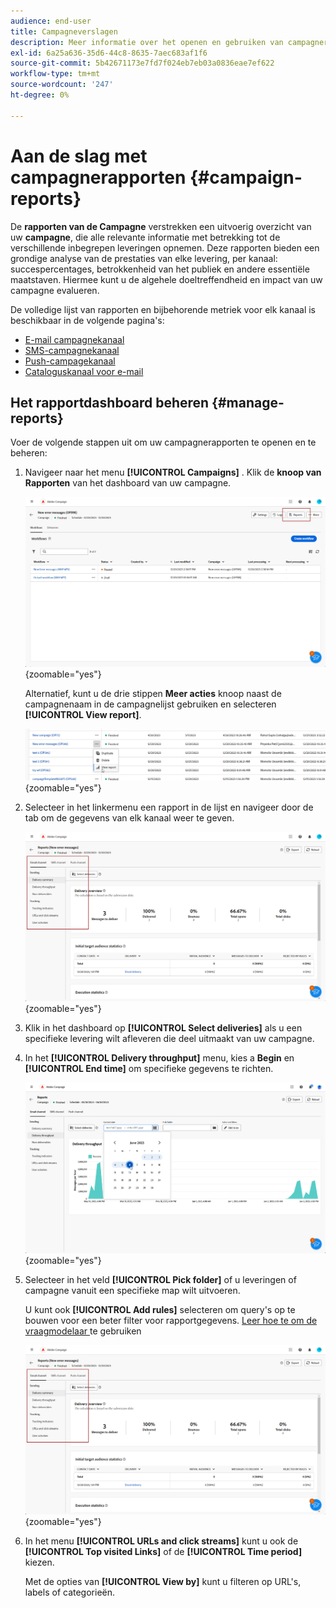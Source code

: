```yaml
---
audience: end-user
title: Campagneverslagen
description: Meer informatie over het openen en gebruiken van campagnerapporten
exl-id: 6a25a636-35d6-44c8-8635-7aec683af1f6
source-git-commit: 5b42671173e7fd7f024eb7eb03a0836eae7ef622
workflow-type: tm+mt
source-wordcount: '247'
ht-degree: 0%

---
```


# Aan de slag met campagnerapporten {#campaign-reports}

De **rapporten van de Campagne** verstrekken een uitvoerig overzicht van uw **campagne**, die alle relevante informatie met betrekking tot de verschillende inbegrepen leveringen opnemen. Deze rapporten bieden een grondige analyse van de prestaties van elke levering, per kanaal: succespercentages, betrokkenheid van het publiek en andere essentiële maatstaven. Hiermee kunt u de algehele doeltreffendheid en impact van uw campagne evalueren.

De volledige lijst van rapporten en bijbehorende metriek voor elk kanaal is beschikbaar in de volgende pagina&#39;s:

* [ E-mail campagnekanaal ](campaign-reports-email.md)
* [SMS-campagnekanaal](campaign-reports-sms.md)
* [Push-campagekanaal](campaign-reports-push.md)
* [Cataloguskanaal voor e-mail](campaign-reports-direct-mail.md)

## Het rapportdashboard beheren {#manage-reports}

Voer de volgende stappen uit om uw campagnerapporten te openen en te beheren:

1. Navigeer naar het menu **[!UICONTROL Campaigns]** . Klik de **knoop van Rapporten** van het dashboard van uw campagne.

   ![](assets/manage_campaign_report_2.png){zoomable="yes"}

   Alternatief, kunt u de drie stippen **Meer acties** knoop naast de campagnenaam in de campagnelijst gebruiken en selecteren **[!UICONTROL View report]**.

   ![](assets/manage_campaign_report_1.png){zoomable="yes"}

1. Selecteer in het linkermenu een rapport in de lijst en navigeer door de tab om de gegevens van elk kanaal weer te geven.

   ![](assets/manage_campaign_report_4.png){zoomable="yes"}

1. Klik in het dashboard op **[!UICONTROL Select deliveries]** als u een specifieke levering wilt afleveren die deel uitmaakt van uw campagne.

1. In het **[!UICONTROL Delivery throughput]** menu, kies a **Begin** en **[!UICONTROL End time]** om specifieke gegevens te richten.

   ![](assets/manage_campaign_report_3.png){zoomable="yes"}

1. Selecteer in het veld **[!UICONTROL Pick folder]** of u leveringen of campagne vanuit een specifieke map wilt uitvoeren.

   U kunt ook **[!UICONTROL Add rules]** selecteren om query&#39;s op te bouwen voor een beter filter voor rapportgegevens. [ Leer hoe te om de vraagmodelaar ](../query/query-modeler-overview.md) te gebruiken

   ![](assets/manage_campaign_report_4.png){zoomable="yes"}

1. In het menu **[!UICONTROL URLs and click streams]** kunt u ook de **[!UICONTROL Top visited Links]** of de **[!UICONTROL Time period]** kiezen.

   Met de opties van **[!UICONTROL View by]** kunt u filteren op URL&#39;s, labels of categorieën.
